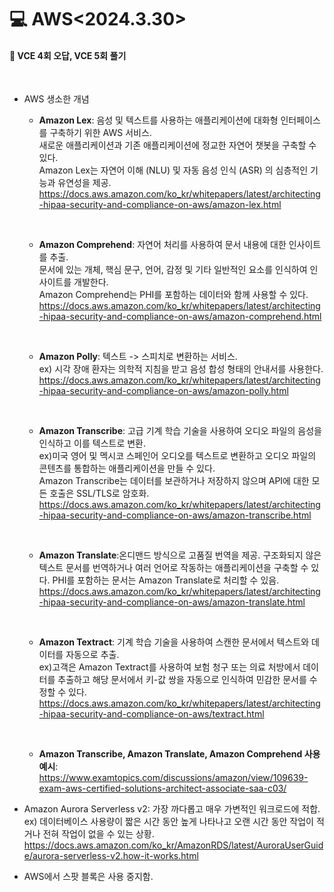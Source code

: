 <h1>💻 AWS<2024.3.30></h1>
<h4>📖 VCE 4회 오답, VCE 5회 풀기<br></h4><br>

- AWS 생소한 개념
  - **Amazon Lex**: 음성 및 텍스트를 사용하는 애플리케이션에 대화형 인터페이스를 구축하기 위한 AWS 서비스. <br>새로운 애플리케이션과 기존 애플리케이션에 정교한 자연어 챗봇을 구축할 수 있다. <br>Amazon Lex는 자연어 이해 (NLU) 및 자동 음성 인식 (ASR) 의 심층적인 기능과 유연성을 제공.
  https://docs.aws.amazon.com/ko_kr/whitepapers/latest/architecting-hipaa-security-and-compliance-on-aws/amazon-lex.html

    <br>
  - **Amazon Comprehend**: 자연어 처리를 사용하여 문서 내용에 대한 인사이트를 추출.<br> 문서에 있는 개체, 핵심 문구, 언어, 감정 및 기타 일반적인 요소를 인식하여 인사이트를 개발한다. <br>Amazon Comprehend는 PHI를 포함하는 데이터와 함께 사용할 수 있다.
  https://docs.aws.amazon.com/ko_kr/whitepapers/latest/architecting-hipaa-security-and-compliance-on-aws/amazon-comprehend.html

    <br>
  - **Amazon Polly**: 텍스트 -> 스피치로 변환하는 서비스.<br>
ex) 시각 장애 환자는 의학적 지침을 받고 음성 합성 형태의 안내서를 사용한다. <br>
https://docs.aws.amazon.com/ko_kr/whitepapers/latest/architecting-hipaa-security-and-compliance-on-aws/amazon-polly.html

    <br>
  - **Amazon Transcribe**: 고급 기계 학습 기술을 사용하여 오디오 파일의 음성을 인식하고 이를 텍스트로 변환.<br>
ex)미국 영어 및 멕시코 스페인어 오디오를 텍스트로 변환하고 오디오 파일의 콘텐츠를 통합하는 애플리케이션을 만들 수 있다. <br>Amazon Transcribe는 데이터를 보관하거나 저장하지 않으며 API에 대한 모든 호출은 SSL/TLS로 암호화.<br>
https://docs.aws.amazon.com/ko_kr/whitepapers/latest/architecting-hipaa-security-and-compliance-on-aws/amazon-transcribe.html
    
    <br>
  - **Amazon Translate**:온디맨드 방식으로 고품질 번역을 제공. 구조화되지 않은 텍스트 문서를 번역하거나 여러 언어로 작동하는 애플리케이션을 구축할 수 있다.  PHI를 포함하는 문서는 Amazon Translate로 처리할 수 있음.
  https://docs.aws.amazon.com/ko_kr/whitepapers/latest/architecting-hipaa-security-and-compliance-on-aws/amazon-translate.html

    <br>
  - **Amazon Textract**: 기계 학습 기술을 사용하여 스캔한 문서에서 텍스트와 데이터를 자동으로 추출. <br>ex)고객은 Amazon Textract를 사용하여 보험 청구 또는 의료 처방에서 데이터를 추출하고 해당 문서에서 키-값 쌍을 자동으로 인식하여 민감한 문서를 수정할 수 있다.
  https://docs.aws.amazon.com/ko_kr/whitepapers/latest/architecting-hipaa-security-and-compliance-on-aws/textract.html

    <br>
  - **Amazon Transcribe, Amazon Translate, Amazon Comprehend 사용 예시**:<br>https://www.examtopics.com/discussions/amazon/view/109639-exam-aws-certified-solutions-architect-associate-saa-c03/

- Amazon Aurora Serverless v2: 가장 까다롭고 매우 가변적인 워크로드에 적합. ex) 데이터베이스 사용량이 짧은 시간 동안 높게 나타나고 오랜 시간 동안 작업이 적거나 전혀 작업이 없을 수 있는 상황.
  https://docs.aws.amazon.com/ko_kr/AmazonRDS/latest/AuroraUserGuide/aurora-serverless-v2.how-it-works.html

- AWS에서 스팟 블록은 사용 중지함.

